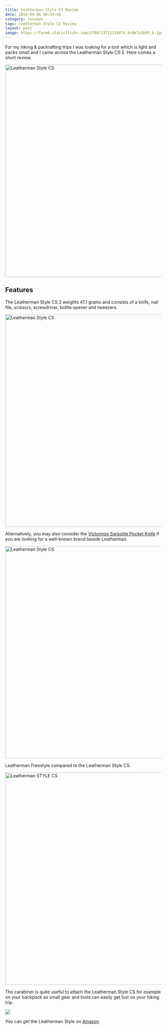 ```yaml
---
title: Leatherman Style CS Review
date: 2014-04-08 08:34:58
category: reviews
tags: Leatherman Style CS Review
layout: post
image: https://farm4.staticflickr.com/3704/13711116474_6cde7a3b97_b.jpg
---
```


For my hiking & packrafting trips I was looking for a tool which is light and packs small and I came across the Leatherman Style CS 2. Here comes a short review.

<img src="https://farm4.staticflickr.com/3704/13711116474_6cde7a3b97_b.jpg"  width="1024" height="683" alt="Leatherman Style CS">

  
<!--more-->

## Features
The Leatherman Style CS 2 weights 41.1 grams and consists of  a knife, nail file, scissors, screwdriver, bottle opener and tweezers.

<img src="https://farm4.staticflickr.com/3803/13711553064_aba78d9405_b.jpg" width="1024" height="683" alt="Leatherman Style CS">

Alternatively, you may also consider the <a rel="nofollow" href="http://hikeventures.com/my-three-favourite-hiking-items/" target="_blank">Victorinox Swisslite Pocket Knife</a> if you are looking for a well-known brand beside Leatherman.

<img src="https://farm3.staticflickr.com/2838/13711109764_86af4edc31_b.jpg" width="1024" height="683" alt="Leatherman Style CS">

Leatherman Freestyle compared to the Leatherman Style CS.

<img src="https://farm8.staticflickr.com/7315/13710753023_b6ec78c86d_b.jpg" width="1024" height="683" alt="Leatherman STYLE CS">

The carabiner is quite useful to attach the Leatherman Style CS for example on your backpack as small gear and tools can easily get lost on your hiking trip.

<a rel="nofollow"  href="http://www.amazon.com/gp/product/B0032XVNMQ/ref=as_li_tl?ie=UTF8&camp=1789&creative=9325&creativeASIN=B0032XVNMQ&linkCode=as2&tag=hikeve-20&linkId=E5HOSXRPEZCDE63B"><img border="0" src="http://ws-na.amazon-adsystem.com/widgets/q?_encoding=UTF8&ASIN=B0032XVNMQ&Format=_SL250_&ID=AsinImage&MarketPlace=US&ServiceVersion=20070822&WS=1&tag=hikeve-20" ></a><img src="http://ir-na.amazon-adsystem.com/e/ir?t=hikeve-20&l=as2&o=1&a=B0032XVNMQ" width="1" height="1" border="0" alt="" style="border:none !important; margin:0px !important;" />

You can get the Leatherman Style on <a rel="nofollow" href="http://amzn.to/2uVvttM" target="_blank" >Amazon</a>
